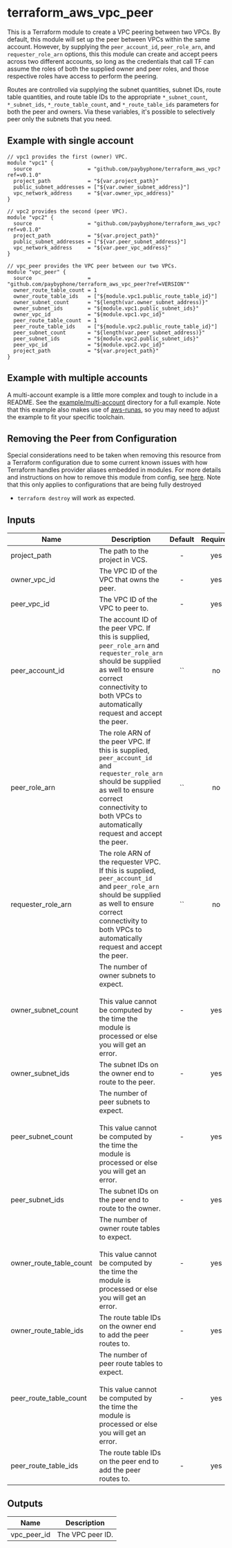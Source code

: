
# terraform_aws_vpc_peer

This is a Terraform module to create a VPC peering between two VPCs. By
default, this module will set up the peer between VPCs within the same
account. However, by supplying the `peer_account_id`, `peer_role_arn`, and
`requester_role_arn` options, this this module can create and accept peers
across two different accounts, so long as the credentials that call TF can
assume the roles of both the supplied owner and peer roles, and those
respective roles have access to perform the peering.

Routes are controlled via supplying the subnet quantities, subnet IDs, route
table quantities, and route table IDs to the appropriate `*_subnet_count`,
`*_subnet_ids`, `*_route_table_count`, and `*_route_table_ids` parameters
for both the peer and owners. Via these variables, it's possible to
selectively peer only the subnets that you need.

## Example with single account


    // vpc1 provides the first (owner) VPC.
    module "vpc1" {
      source                  = "github.com/paybyphone/terraform_aws_vpc?ref=v0.1.0"
      project_path            = "${var.project_path}"
      public_subnet_addresses = ["${var.owner_subnet_address}"]
      vpc_network_address     = "${var.owner_vpc_address}"
    }

    // vpc2 provides the second (peer VPC).
    module "vpc2" {
      source                  = "github.com/paybyphone/terraform_aws_vpc?ref=v0.1.0"
      project_path            = "${var.project_path}"
      public_subnet_addresses = ["${var.peer_subnet_address}"]
      vpc_network_address     = "${var.peer_vpc_address}"
    }

    // vpc_peer provides the VPC peer between our two VPCs.
    module "vpc_peer" {
      source                  = "github.com/paybyphone/terraform_aws_vpc_peer?ref=VERSION""
      owner_route_table_count = 1
      owner_route_table_ids   = ["${module.vpc1.public_route_table_id}"]
      owner_subnet_count      = "${length(var.owner_subnet_address)}"
      owner_subnet_ids        = "${module.vpc1.public_subnet_ids}"
      owner_vpc_id            = "${module.vpc1.vpc_id}"
      peer_route_table_count  = 1
      peer_route_table_ids    = ["${module.vpc2.public_route_table_id}"]
      peer_subnet_count       = "${length(var.peer_subnet_address)}"
      peer_subnet_ids         = "${module.vpc2.public_subnet_ids}"
      peer_vpc_id             = "${module.vpc2.vpc_id}"
      project_path            = "${var.project_path}"
    }

## Example with multiple accounts

A multi-account example is a little more complex and tough to include in a
README. See the [example/multi-account](example/multi-account) directory for
a full example. Note that this example also makes use of
[aws-runas](https://github.com/vancluever/aws-runas), so you may need to
adjust the example to fit your specific toolchain.

## Removing the Peer from Configuration

Special considerations need to be taken when removing this resource from a
Terraform configuration due to some current known issues with how Terraform
handles provider aliases embedded in modules. For more details and
instructions on how to remove this module from config, see
[here](https://github.com/hashicorp/terraform/issues/1819#issuecomment-261316458).
Note that this only applies to configurations that are being fully destroyed
- `terraform destroy` will work as expected.



## Inputs

| Name | Description | Default | Required |
|------|-------------|:-----:|:-----:|
| project_path | The path to the project in VCS. | - | yes |
| owner_vpc_id | The VPC ID of the VPC that owns the peer. | - | yes |
| peer_vpc_id | The VPC ID of the VPC to peer to. | - | yes |
| peer_account_id | The account ID of the peer VPC. If this is supplied, `peer_role_arn` and `requester_role_arn` should be supplied as well to ensure correct connectivity to both VPCs to automatically request and accept the peer. | `` | no |
| peer_role_arn | The role ARN of the peer VPC. If this is supplied, `peer_account_id` and `requester_role_arn` should be supplied as well to ensure correct connectivity to both VPCs to automatically request and accept the peer. | `` | no |
| requester_role_arn | The role ARN of the requester VPC. If this is supplied, `peer_account_id` and `peer_role_arn` should be supplied as well to ensure correct connectivity to both VPCs to automatically request and accept the peer. | `` | no |
| owner_subnet_count | The number of owner subnets to expect.<br><br>This value cannot be computed by the time the module is processed or else you will get an error. | - | yes |
| owner_subnet_ids | The subnet IDs on the owner end to route to the peer. | - | yes |
| peer_subnet_count | The number of peer subnets to expect.<br><br>This value cannot be computed by the time the module is processed or else you will get an error. | - | yes |
| peer_subnet_ids | The subnet IDs on the peer end to route to the owner. | - | yes |
| owner_route_table_count | The number of owner route tables to expect.<br><br>This value cannot be computed by the time the module is processed or else you will get an error. | - | yes |
| owner_route_table_ids | The route table IDs on the owner end to add the peer routes to. | - | yes |
| peer_route_table_count | The number of peer route tables to expect.<br><br>This value cannot be computed by the time the module is processed or else you will get an error. | - | yes |
| peer_route_table_ids | The route table IDs on the peer end to add the peer routes to. | - | yes |

## Outputs

| Name | Description |
|------|-------------|
| vpc_peer_id | The VPC peer ID. |

